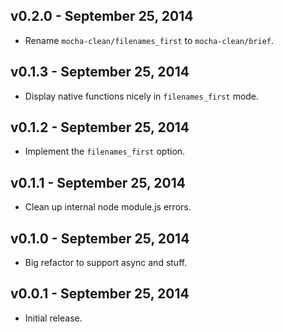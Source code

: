 ## v0.2.0 - September 25, 2014

* Rename `mocha-clean/filenames_first` to `mocha-clean/brief`.

## v0.1.3 - September 25, 2014

* Display native functions nicely in `filenames_first` mode.

## v0.1.2 - September 25, 2014

* Implement the `filenames_first` option.

## v0.1.1 - September 25, 2014

* Clean up internal node module.js errors.

## v0.1.0 - September 25, 2014

* Big refactor to support async and stuff.

## v0.0.1 - September 25, 2014

* Initial release.
